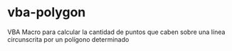 # vba-polygon
VBA Macro para calcular la cantidad de puntos que caben sobre una línea circunscrita por un polígono determinado
